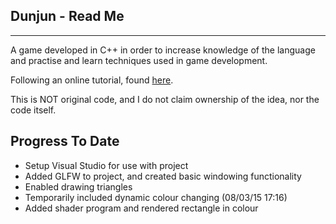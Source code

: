 Dunjun - Read Me
----------------
****************

A game developed in C++ in order to increase knowledge of the language and practise and learn techniques used in game development.

Following an online tutorial, found [here](https://www.youtube.com/watch?v=fRUYl6_5m3o&index=1&list=PL93bFkoCMJslJJb15oQddnmABNUl6iz8e).

This is NOT original code, and I do not claim ownership of the idea, nor the code itself.


Progress To Date
----------------

* Setup Visual Studio for use with project
* Added GLFW to project, and created basic windowing functionality
* Enabled drawing triangles
* Temporarily included dynamic colour changing (08/03/15 17:16)
* Added shader program and rendered rectangle in colour